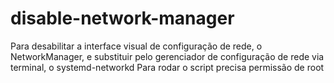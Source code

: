 # disable-network-manager
Para desabilitar a interface visual de configuração de rede, o NetworkManager, e substituir pelo gerenciador de configuração de rede via terminal, o systemd-networkd
Para rodar o script precisa permissão de root
